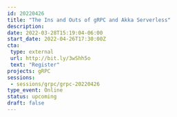 ```yaml
---
id: 20220426
title: "The Ins and Outs of gRPC and Akka Serverless"
description: 
date: 2022-03-28T15:19:04-06:00
start_date: 2022-04-26T17:30:00Z
cta: 
 type: external
 url: http://bit.ly/3wShh5o
 text: "Register"
projects: gRPC
sessions: 
 - sessions/grpc/grpc-20220426
type_event: Online
status: upcoming
draft: false
---
```




